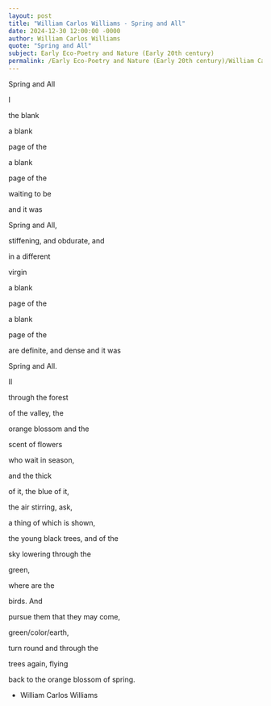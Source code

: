 ```yaml
---
layout: post
title: "William Carlos Williams - Spring and All"
date: 2024-12-30 12:00:00 -0000
author: William Carlos Williams
quote: "Spring and All"
subject: Early Eco-Poetry and Nature (Early 20th century)
permalink: /Early Eco-Poetry and Nature (Early 20th century)/William Carlos Williams/William Carlos Williams - Spring and All
---
```


Spring and All

I

the blank

a blank

page of the

a blank

page of the

waiting to be

and it was

Spring and All,

stiffening, and obdurate, and

in a different

virgin

a blank

page of the

a blank

page of the

are definite, and dense and it was

Spring and All.

II

through the forest

of the valley, the

orange blossom and the

scent of flowers

who wait in season,

and the thick

of it, the blue of it,

the air stirring, ask,

a thing of which is
shown,

the young black
trees, and of the

sky lowering through the

green,

where are the

birds.  And

pursue them that
they may come,

green/color/earth,

turn round and through the

trees again, flying

back to the orange
blossom of spring.

- William Carlos Williams
